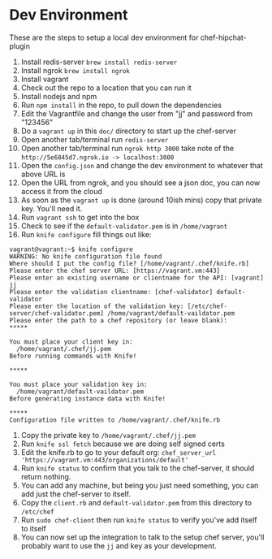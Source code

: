 # Dev Environment

These are the steps to setup a local dev environment for chef-hipchat-plugin


1. Install redis-server `brew install redis-server`
1. Install ngrok `brew install ngrok`
1. Install vagrant
1. Check out the repo to a location that you can run it
1. Install nodejs and npm
1. Run `npm install` in the repo, to pull down the dependencies
1. Edit the Vagrantfile and change the user from "jj" and password from "123456"
1. Do a `vagrant up` in this `doc/` directory to start up the chef-server
1. Open another tab/terminal run `redis-server`
1. Open another tab/terminal run `ngrok http 3000` take note of the `http://5e6845d7.ngrok.io -> localhost:3000`
1. Open the `config.json` and change the dev environment to whatever that above URL is
1. Open the URL from ngrok, and you should see a json doc, you can now access it from the cloud
1. As soon as the `vagrant up` is done (around 10ish mins) copy that private key. You'll need it.
1. Run `vagrant ssh` to get into the box
1. Check to see if the `default-validator.pem` is in `/home/vagrant`
1. Run `knife configure` fill things out like:

```
vagrant@vagrant:~$ knife configure
WARNING: No knife configuration file found
Where should I put the config file? [/home/vagrant/.chef/knife.rb]
Please enter the chef server URL: [https://vagrant.vm:443]
Please enter an existing username or clientname for the API: [vagrant] jj
Please enter the validation clientname: [chef-validator] default-validator
Please enter the location of the validation key: [/etc/chef-server/chef-validator.pem] /home/vagrant/default-vaildator.pem
Please enter the path to a chef repository (or leave blank):
*****

You must place your client key in:
  /home/vagrant/.chef/jj.pem
Before running commands with Knife!

*****

You must place your validation key in:
  /home/vagrant/default-vaildator.pem
Before generating instance data with Knife!

*****
Configuration file written to /home/vagrant/.chef/knife.rb
```

1. Copy the private key to `/home/vagrant/.chef/jj.pem`
1. Run `knife ssl fetch` because we are doing self signed certs
1. Edit the knife.rb to go to your default org: `chef_server_url          'https://vagrant.vm:443/organizations/default'`
1. Run `knife status` to confirm that you talk to the chef-server, it should return nothing.
1. You can add any machine, but being you just need something, you can add just the chef-server to itself.
1. Copy the `client.rb` and `default-validator.pem` from this directory to `/etc/chef`
1. Run `sudo chef-client` then run `knife status` to verify you've add itself to itself
1. You can now set up the integration to talk to the setup chef server, you'll probably want to use the `jj` and key as your development.
